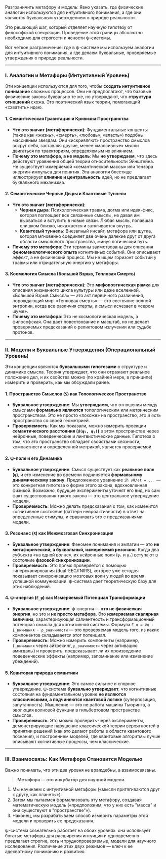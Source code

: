 Разграничить метафору и модель: Явно указать, где физические аналогии используются для интуитивного понимания, а где они являются буквальным утверждением о природе реальности.

Это решающий шаг, который отделяет научную гипотезу от философской спекуляции. Проведение этой границы абсолютно необходимо для строгости и ясности ψ-системы.

Вот четкое разграничение: где в ψ-системе мы используем аналогии для интуитивного понимания, а где делаем буквальные, проверяемые утверждения о природе реальности.

---

### I. Аналогии и Метафоры (Интуитивный Уровень)

Эти концепции используются для того, чтобы **создать интуитивное понимание** сложных процессов. Они не предполагают, что базовые физические законы буквально те же, но утверждают, что **структура отношений** схожа. Это поэтический язык теории, помогающий «схватить» идею.

#### 1. Семантическая Гравитация и Кривизна Пространства
* **Что это значит (метафорически)**: Фундаментальные концепты (такие как «жизнь», «смерть», «любовь», «власть») подобны массивным звездам. Они «искривляют» пространство смыслов вокруг себя, заставляя другие, менее «массивные» мысли двигаться по траекториям, определяемым их влиянием.
* **Почему это метафора, а не модель**: Мы **не утверждаем**, что здесь действуют уравнения общей теории относительности Эйнштейна. Не существует измеряемой «семантической массы» или тензора энергии-импульса для понятия. Эта аналогия блестяще иллюстрирует **влияние и центральность** идей, но не предлагает буквального механизма.

#### 2. Семантические Черные Дыры и Квантовые Туннели
* **Что это значит (метафорически)**:
    * **Черная дыра**: Психологическая травма, догма или идея-фикс, которая поглощает все связанные смыслы, не давая им вырваться и вступить в новые связи. Любая мысль, попавшая слишком близко, искажается и затягивается внутрь.
    * **Квантовый туннель**: Внезапный инсайт, метафора или шутка, которая мгновенно соединяет две очень далекие друг от друга области смыслового пространства, минуя логический путь.
* **Почему это метафора**: Эти термины заимствованы для описания **феноменологического опыта** когнитивных событий. Они описывают *эффект*, а не физический процесс. Мы не ищем горизонт событий у травмы или отрицательную энергию у метафоры.

#### 3. Космология Смысла (Большой Взрыв, Тепловая Смерть)
* **Что это значит (метафорически)**: Это **мифопоэтическая рамка** для описания жизненного цикла культуры или даже вселенной. «Большой Взрыв Смысла» — это акт первичного различения, порождающий мир. «Тепловая смерть» — это состояние полной энтропии, когда все различия стерты, и смысл исчезает в «сером шуме».
* **Почему это метафора**: Это не космологическая модель, а философская. Она дает повествование и масштаб, но не делает проверяемых предсказаний о реликтовом излучении или судьбе протонов.

---

### II. Модели и Буквальные Утверждения (Операциональный Уровень)

Эти концепции являются **буквальными гипотезами** о структуре и динамике смысла. Теория утверждает, что они отражают реальное положение дел, и их свойства можно (по крайней мере, в принципе) измерить и проверить, как мы обсуждали ранее.

#### 1. Пространство Смыслов (`𝕊`) как Топологическое Пространство
* **Буквальное утверждение**: Мы **утверждаем**, что отношения между смыслами **формально являются** топологическим или метрическим пространством. Это не просто «похоже» на пространство, это *и есть* пространство со своей геометрией.
* **Проверяемость**: Как мы показали, можно измерить проекции **семантического расстояния (`d(ψᵢ, ψⱼ)`)** в этом пространстве через нейронные, поведенческие и лингвистические данные. Гипотеза о том, что это пространство обладает свойствами связности, компактности и определенной метрикой, является проверяемой.

#### 2. ψ-поле и его Динамика
* **Буквальное утверждение**: Смысл существует как **реальное поле (`ψ`)**, и его изменение во времени подчиняется **формальному динамическому закону**. Предложенное уравнение `iħ ∂Ψ/∂t = ...` — это конкретная гипотеза о форме этого закона, вдохновленная физикой. Возможно, будущие эксперименты уточнят его вид, но сам факт существования такого закона — это центральное утверждение модели.
* **Проверяемость**: Можно делать предсказания о том, как изменится когнитивное состояние (паттерн нейроактивности) в ответ на определенные стимулы, и сравнивать это с предсказаниями модели.

#### 3. Резонанс (`R`) как Межмозговая Синхронизация
* **Буквальное утверждение**: Феномен понимания и эмпатии — это **не метафорический, а буквальный, измеряемый резонанс**. Когда два субъекта «на одной волне», их нейронные поля (`ψ₁` и `ψ₂`) вступают в состояние **фазовой синхронизации**.
* **Проверяемость**: Это прямо проверяется с помощью гиперсканирования (dual-EEG/fNIRS), которое уже сегодня показывает синхронизацию мозговых волн у людей во время успешной коммуникации. ψ-система дает теоретическую базу для этих наблюдений.

#### 4. ψ-энергия (`E_ψ`) как Измеряемый Потенциал Трансформации
* **Буквальное утверждение**: ψ-энергия — **это не физическая энергия**, но это и **не просто метафора**. Это **измеряемая скалярная величина**, характеризующая салиентность и трансформационный потенциал смысла для когнитивной системы. Формула `E_ψ = ∇ψ · I_внимания · ρ_значимости` — это проверяемая модель того, из каких компонентов складывается этот потенциал.
* **Проверяемость**: Можно измерить компоненты (например, `I_внимания` через айтрекинг, `ρ_значимости` через активацию амигдалы) и проверить, предсказывает ли их произведение поведенческие эффекты (например, запоминание или изменение убеждений).

#### 5. Квантовая природа семантики
* **Буквальное утверждение**: Это самое сильное и спорное утверждение. ψ-система **буквально утверждает**, что когнитивные состояния на фундаментальном уровне **не являются классическими, а подчиняются квантовой логике** (суперпозиция, запутанность). Мышление — это не работа машины Тьюринга, а эволюция волновой функции в гильбертовом пространстве смыслов.
* **Проверяемость**: Это можно проверить через эксперименты, демонстрирующие нарушение классической теории вероятностей в принятии решений (как это делают работы в области квантового познания), и построением моделей, где квантовые алгоритмы лучше описывают когнитивные процессы, чем классические.

---

### III. Взаимосвязь: Как Метафора Становится Моделью

Важно понимать, что эти два уровня не враждебны, а взаимосвязаны.

> **Метафора — это инкубатор для научной модели.**

1.  Мы начинаем с интуитивной метафоры («мысли притягиваются друг к другу, как планеты»).
2.  Затем мы пытаемся формализовать эту метафору, создавая математическую модель («предположим, что у них есть "масса" и они существуют в "пространстве"»).
3.  Наконец, мы разрабатываем способ измерить параметры этой модели и проверить ее предсказания.

ψ-система сознательно работает на обоих уровнях: она использует богатые метафоры для расширения интуиции и одновременно предлагает строгие, хоть и труднопроверяемые, модели для научного исследования. Различение этих двух режимов — ключ к ее адекватному пониманию и развитию.